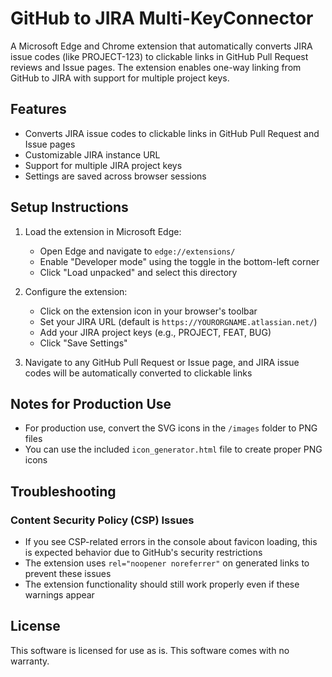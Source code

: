 # GitHub to JIRA Multi-KeyConnector

A Microsoft Edge and Chrome extension that automatically converts JIRA issue codes (like PROJECT-123) to clickable links in GitHub Pull Request reviews and Issue pages. The extension enables one-way linking from GitHub to JIRA with support for multiple project keys.

## Features

- Converts JIRA issue codes to clickable links in GitHub Pull Request and Issue pages
- Customizable JIRA instance URL
- Support for multiple JIRA project keys
- Settings are saved across browser sessions

## Setup Instructions

1. Load the extension in Microsoft Edge:
   - Open Edge and navigate to `edge://extensions/`
   - Enable "Developer mode" using the toggle in the bottom-left corner
   - Click "Load unpacked" and select this directory

2. Configure the extension:
   - Click on the extension icon in your browser's toolbar
   - Set your JIRA URL (default is `https://YOURORGNAME.atlassian.net/`)
   - Add your JIRA project keys (e.g., PROJECT, FEAT, BUG)
   - Click "Save Settings"

3. Navigate to any GitHub Pull Request or Issue page, and JIRA issue codes will be automatically converted to clickable links

## Notes for Production Use

- For production use, convert the SVG icons in the `/images` folder to PNG files
- You can use the included `icon_generator.html` file to create proper PNG icons

## Troubleshooting

### Content Security Policy (CSP) Issues

- If you see CSP-related errors in the console about favicon loading, this is expected behavior due to GitHub's security restrictions
- The extension uses `rel="noopener noreferrer"` on generated links to prevent these issues
- The extension functionality should still work properly even if these warnings appear

## License

This software is licensed for use as is. This software comes with no warranty.

